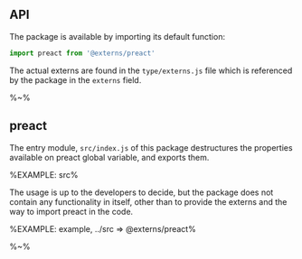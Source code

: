 ## API

The package is available by importing its default function:

```js
import preact from '@externs/preact'
```

The actual externs are found in the `type/externs.js` file which is referenced by the package in the `externs` field.

%~%

## preact

The entry module, `src/index.js` of this package destructures the properties available on preact global variable, and exports them.

%EXAMPLE: src%

The usage is up to the developers to decide, but the package does not contain any functionality in itself, other than to provide the externs and the way to import preact in the code.

%EXAMPLE: example, ../src => @externs/preact%

%~%